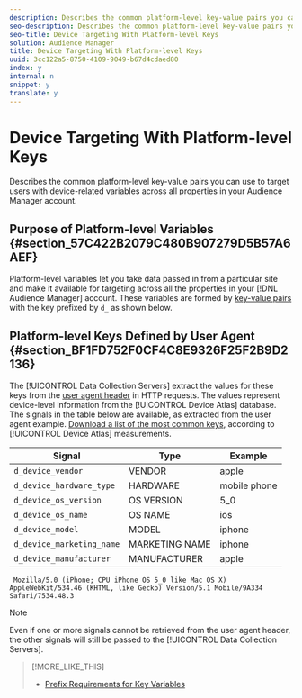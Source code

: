 ```yaml
---
description: Describes the common platform-level key-value pairs you can use to target users with device-related variables across all properties in your Audience Manager account.
seo-description: Describes the common platform-level key-value pairs you can use to target users with device-related variables across all properties in your Audience Manager account.
seo-title: Device Targeting With Platform-level Keys
solution: Audience Manager
title: Device Targeting With Platform-level Keys
uuid: 3cc122a5-8750-4109-9049-b67d4cdaed80
index: y
internal: n
snippet: y
translate: y
---
```


# Device Targeting With Platform-level Keys

Describes the common platform-level key-value pairs you can use to target users with device-related variables across all properties in your Audience Manager account.

## Purpose of Platform-level Variables {#section_57C422B2079C480B907279D5B57A6AEF}

<!-- c_tb_device_targeting.xml -->

Platform-level variables let you take data passed in from a particular site and make it available for targeting across all the properties in your [!DNL Audience Manager] account. These variables are formed by [key-value pairs](../../reference/key-value-pairs-explained.md#concept_E4236E003076483AA939791FE2492B49) with the key prefixed by `d_` as shown below.

## Platform-level Keys Defined by User Agent {#section_BF1FD752F0CF4C8E9326F25F2B9D2136}

The [!UICONTROL Data Collection Servers] extract the values for these keys from the [user agent header](https://www.w3.org/Protocols/rfc2616/rfc2616-sec14.html#sec14.43) in HTTP requests. The values represent device-level information from the [!UICONTROL Device Atlas] database. The signals in the table below are available, as extracted from the user agent example. [Download a list of the most common keys](https://marketing.adobe.com/resources/help/en_US/aam/downloads/device_keys.csv), according to [!UICONTROL Device Atlas] measurements.

|  Signal  | Type  | Example  |
|---|---|---|
|  `d_device_vendor`  | VENDOR  | apple  |
|  `d_device_hardware_type`  | HARDWARE  | mobile phone  |
|  `d_device_os_version`  | OS VERSION  | 5_0  |
|  `d_device_os_name`  | OS NAME  | ios  |
|  `d_device_model`  | MODEL  | iphone  |
|  `d_device_marketing_name`  | MARKETING NAME  | iphone  |
|  `d_device_manufacturer`  | MANUFACTURER  | apple  |

```
 Mozilla/5.0 (iPhone; CPU iPhone OS 5_0 like Mac OS X) AppleWebKit/534.46 (KHTML, like Gecko) Version/5.1 Mobile/9A334 Safari/7534.48.3
```

>[!NOTE]
>
>Even if one or more signals cannot be retrieved from the user agent header, the other signals will still be passed to the [!UICONTROL Data Collection Servers].

>[!MORE_LIKE_THIS]
>
>* [Prefix Requirements for Key Variables](trait-variable-prefixes.md#reference_E6F1E4257F664FC2A797C406BF147ABC)
